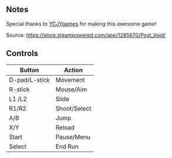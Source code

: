 ## Notes

Special thanks to [YCJYgames](https://www.whycjwhy.com/) for making this awesome game!

Source: https://store.steampowered.com/app/1285670/Post_Void/

## Controls

| Button | Action |
|--|--| 
|D-pad/L-stick|Movement|
|R-stick|Mouse/Aim|
|L1 /L2|Slide|
|R1/R2 |Shoot/Select|
|A/B|Jump|
|X/Y|Reload|
|Start|Pause/Menu|
|Select|End Run|


